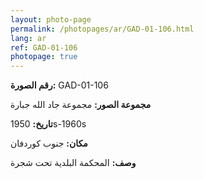 ```yaml
---
layout: photo-page
permalink: /photopages/ar/GAD-01-106.html
lang: ar
ref: GAD-01-106
photopage: true
---
```


**رقم الصورة:** GAD-01-106

**مجموعة الصور:** مجموعة جاد الله جبارة

**تاريخ:** 1950s-1960s

**مكان:** جنوب كوردفان

**وصف:** المحكمة البلدية تحت شجرة
